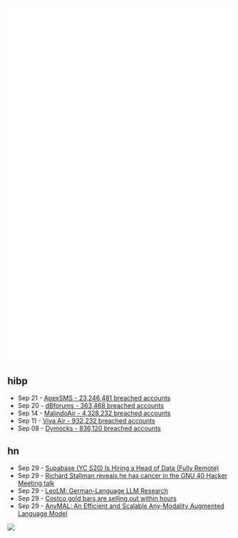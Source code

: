 ![Metrics](https://raw.githubusercontent.com/phixion/phixion/master/metrics.svg)

## hibp

<!--
for https://github.com/phixion/phixion/blob/main/.github/workflows/feeds.yml
-->
<!--START_SECTION:haveibeenpwnd-->
- Sep 21 - [ApexSMS - 23,246,481 breached accounts](https://haveibeenpwned.com/PwnedWebsites#ApexSMS)
- Sep 20 - [dBforums - 363,468 breached accounts](https://haveibeenpwned.com/PwnedWebsites#dBforums)
- Sep 14 - [MalindoAir - 4,328,232 breached accounts](https://haveibeenpwned.com/PwnedWebsites#MalindoAir)
- Sep 11 - [Viva Air - 932,232 breached accounts](https://haveibeenpwned.com/PwnedWebsites#VivaAir)
- Sep 08 - [Dymocks - 836,120 breached accounts](https://haveibeenpwned.com/PwnedWebsites#Dymocks)
<!--END_SECTION:haveibeenpwnd-->

## hn

<!--
for https://github.com/phixion/phixion/blob/main/.github/workflows/feeds.yml
-->
<!--START_SECTION:hn-->
- Sep 29 - [Supabase (YC S20) Is Hiring a Head of Data (Fully Remote)](https://boards.greenhouse.io/supabase/jobs/4981444004)
- Sep 29 - [Richard Stallman reveals he has cancer in the GNU 40 Hacker Meeting talk](https://audio-video.gnu.org/video/gnu40/rms-gnu40.webm)
- Sep 29 - [LeoLM: German-Language LLM Research](https://laion.ai/blog/leo-lm/)
- Sep 29 - [Costco gold bars are selling out within hours](https://www.cnbc.com/2023/09/27/costco-is-selling-gold-bars-and-they-are-selling-out-within-a-few-hours.html)
- Sep 29 - [AnyMAL: An Efficient and Scalable Any-Modality Augmented Language Model](https://arxiv.org/abs/2309.16058)
<!--END_SECTION:hn-->

<!--
for https://yhype.me
-->
![](https://hit.yhype.me/github/profile?user_id=13013670)
